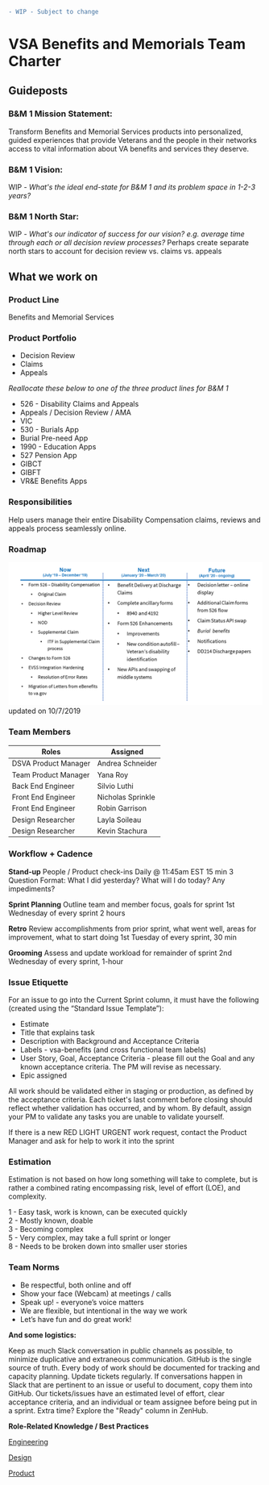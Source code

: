```diff
- WIP - Subject to change
```

# **VSA Benefits and Memorials Team Charter**

## Guideposts 
### B&M 1  Mission Statement:
Transform Benefits and Memorial Services products into personalized, guided experiences that provide Veterans and the people in their networks access to vital information about VA benefits and services they deserve.

### B&M 1 Vision:
WIP - _What's the ideal end-state for B&M 1 and its problem space in 1-2-3 years?_ 

### B&M 1  North Star:
WIP - _What's our indicator of success for our vision? e.g. average time through each or all decision review processes?_
Perhaps create separate north stars to account for decision review vs. claims vs. appeals

## What we work on
### **Product Line** 
Benefits and Memorial Services 

### **Product Portfolio**

* Decision Review
* Claims
* Appeals

_Reallocate these below to one of the three product lines for B&M 1_
  * 526 - Disability Claims and Appeals
  * Appeals / Decision Review / AMA
  * VIC
  * 530 - Burials App
  * Burial Pre-need App
  * 1990 - Education Apps
  * 527 Pension App
  * GIBCT
  * GIBFT
  * VR&E Benefits Apps

### **Responsibilities**
Help users manage their entire Disability Compensation claims, reviews and appeals process seamlessly online. 

### **Roadmap**
![Roadmap](https://github.com/department-of-veterans-affairs/va.gov-team/blob/master/teams/vsa/teams/benefits-memorials/Benefits%20and%20Memorials%20Roadmap.png)
updated on 10/7/2019

### **Team Members**

|**Roles**              |**Assigned**                        |
|-----------------------|------------------------------------|
|DSVA Product Manager   |Andrea Schneider                    |
|Team Product Manager   |Yana Roy                            |
|Back End Engineer      |Silvio Luthi                        |
|Front End Engineer     |Nicholas Sprinkle                   |
|Front End Engineer     |Robin Garrison                      |
|Design Researcher      |Layla Soileau                       |
|Design Researcher      |Kevin Stachura                      |


### **Workflow + Cadence**

**Stand-up**
People / Product check-ins
Daily @ 11:45am EST
15 min
3 Question Format: What I did yesterday? What will I do today? Any impediments?

**Sprint Planning**
Outline team and member focus, goals for sprint
1st Wednesday of every sprint
2 hours

**Retro**
Review accomplishments from prior sprint, what went well, areas for improvement, what to start doing
1st Tuesday of every sprint, 30 min

**Grooming** 
Assess and update workload for remainder of sprint
2nd Wednesday of every sprint, 1-hour

### **Issue Etiquette**
For an issue to go into the Current Sprint column, it must have the following (created using the “Standard Issue Template”):
  * Estimate
  * Title that explains task
  * Description with Background and Acceptance Criteria
  * Labels - vsa-benefits (and cross functional team labels)
  * User Story, Goal, Acceptance Criteria - please fill out the Goal and any known acceptance criteria. The PM will revise as necessary.
  * Epic assigned
  
All work should be validated either in staging or production, as defined by the acceptance criteria. Each ticket's last comment before closing should reflect whether validation has occurred, and by whom. By default, assign your PM to validate any tasks you are unable to validate yourself.

If there is a new RED LIGHT URGENT work request, contact the Product Manager and ask for help to work it into the sprint

### **Estimation**
Estimation is not based on how long something will take to complete, but is rather a combined rating encompassing risk, level of effort (LOE), and complexity.

1 - Easy task, work is known, can be executed quickly  
2 - Mostly known, doable   
3 - Becoming complex  
5 - Very complex, may take a full sprint or longer  
8 - Needs to be broken down into smaller user stories  


### **Team Norms**

  * Be respectful, both online and off
  * Show your face (Webcam) at meetings / calls
  * Speak up! - everyone’s voice matters
  * We are flexible, but intentional in the way we work
  * Let’s have fun and do great work!

**And some logistics:**

Keep as much Slack conversation in public channels as possible, to minimize duplicative and extraneous communication.
GitHub is the single source of truth. Every body of work should be documented for tracking and capacity planning.
Update tickets regularly. If conversations happen in Slack that are pertinent to an issue or useful to document, copy them into GitHub.
Our tickets/issues have an estimated level of effort, clear acceptance criteria, and an individual or team assignee before being put in a sprint.
Extra time? Explore the "Ready" column in ZenHub.

**Role-Related Knowledge / Best Practices**

[Engineering](https://github.com/department-of-veterans-affairs/va.gov-team/tree/master/platform/engineering)

[Design](https://github.com/department-of-veterans-affairs/va.gov-team/tree/master/platform/design)

[Product](https://github.com/department-of-veterans-affairs/va.gov-team/tree/master/platform/product-management)
